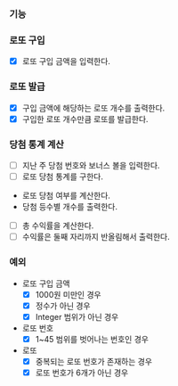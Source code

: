 ### 기능

### 로또 구입

- [x]  로또 구입 금액을 입력한다.

### 로또 발급

- [x]  구입 금액에 해당하는 로또 개수를 출력한다.
- [x]  구입한 로또 개수만큼 로또를 발급한다.

### 당첨 통계 계산

- [ ]  지난 주 당첨 번호와 보너스 볼을 입력한다.
- [ ]  로또 당첨 통계를 구한다.
  - 로또 당첨 여부를 계산한다.
  - 당첨 등수별 개수를 출력한다.
- [ ]  총 수익률을 계산한다.
- [ ]  수익률은 둘째 자리까지 반올림해서 출력한다.

### 예외

- 로또 구입 금액
  - [x]  1000원 미만인 경우
  - [x]  정수가 아닌 경우
  - [x]  Integer 범위가 아닌 경우
- 로또 번호
  - [x]  1~45 범위를 벗어나는 번호인 경우
- 로또
  - [x]  중복되는 로또 번호가 존재하는 경우
  - [x]  로또 번호가 6개가 아닌 경우
